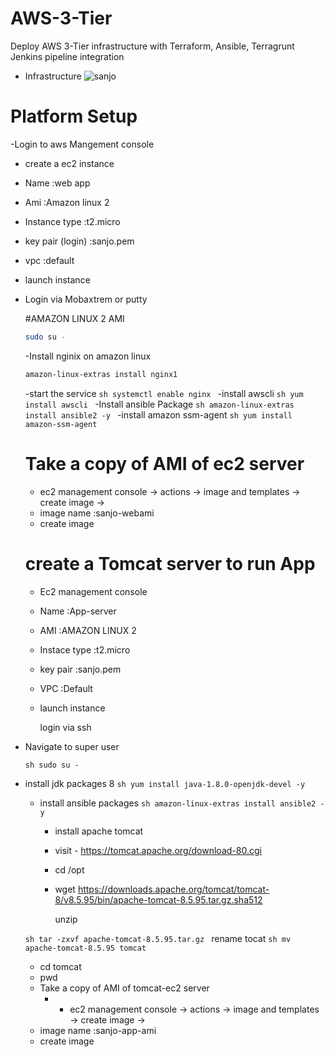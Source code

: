# AWS-3-Tier
Deploy AWS 3-Tier infrastructure with Terraform, Ansible, Terragrunt Jenkins pipeline integration

- Infrastructure
![sanjo](https://github.com/Sanjo-varghese/AWS-3-Tier/assets/116708794/1a6813cb-54a0-48fd-9895-1e5f1dc213f0)

# Platform Setup
  -Login to aws Mangement console
  - create a ec2 instance
  - Name :web app
  - Ami :Amazon linux 2
  - Instance type :t2.micro
  - key pair (login) :sanjo.pem
  - vpc :default
  - launch instance
- Login via Mobaxtrem or putty

  #AMAZON LINUX 2 AMI
  ```sh
  sudo su -
  ```
  -Install nginix on amazon linux
  ```sh
  amazon-linux-extras install nginx1
  ```
  -start the service
  ``sh
  systemctl enable nginx
  ``
  -install awscli
  ``sh
  yum install awscli
  ``
  -Install ansible Package
  ``sh
  amazon-linux-extras install ansible2 -y
  ``
  -install amazon ssm-agent
  ``sh
  yum install amazon-ssm-agent
  ``
  # Take a copy of AMI of ec2 server
   - ec2 management console -> actions -> image and templates -> create image -> 
   - image name :sanjo-webami
   - create image
     
   # create a Tomcat server to run App
  - Ec2 management console
  - Name :App-server
  - AMI :AMAZON LINUX 2
  - Instace type :t2.micro
  - key pair :sanjo.pem
  - VPC :Default
  - launch instance

     login via ssh
 - Navigate to super user
   
   ``sh
sudo su -
``
- install jdk packages 8
  ``sh
  yum install java-1.8.0-openjdk-devel -y
  ``
  - install ansible packages
    ``sh
    amazon-linux-extras install ansible2 -y
    ``
    - install apache tomcat
    - visit - https://tomcat.apache.org/download-80.cgi
    - cd /opt
    - wget https://downloads.apache.org/tomcat/tomcat-8/v8.5.95/bin/apache-tomcat-8.5.95.tar.gz.sha512
      
      unzip 
   
  ``sh
  tar -zxvf apache-tomcat-8.5.95.tar.gz
  ``
   rename tocat
  ``sh
  mv apache-tomcat-8.5.95 tomcat
  ``
  - cd tomcat
  - pwd
  - 
    Take a copy of AMI of tomcat-ec2 server
    -  - ec2 management console -> actions -> image and templates -> create image -> 
   - image name :sanjo-app-ami
   - create image
    
  
  
  
     
